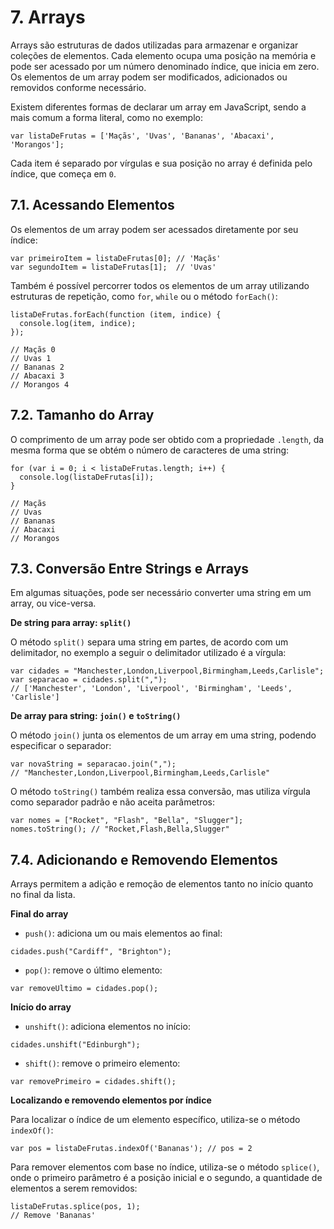 # 7. Arrays

Arrays são estruturas de dados utilizadas para armazenar e organizar coleções de elementos. Cada elemento ocupa uma posição na memória e pode ser acessado por um número denominado índice, que inicia em zero. Os elementos de um array podem ser modificados, adicionados ou removidos conforme necessário.

Existem diferentes formas de declarar um array em JavaScript, sendo a mais comum a forma literal, como no exemplo:

```
var listaDeFrutas = ['Maçãs', 'Uvas', 'Bananas', 'Abacaxi', 'Morangos'];
```

Cada item é separado por vírgulas e sua posição no array é definida pelo índice, que começa em `0`. 

## 7.1. Acessando Elementos

Os elementos de um array podem ser acessados diretamente por seu índice:

```
var primeiroItem = listaDeFrutas[0]; // 'Maçãs'
var segundoItem = listaDeFrutas[1];  // 'Uvas'
```

Também é possível percorrer todos os elementos de um array utilizando estruturas de repetição, como `for`, `while` ou o método `forEach()`:

```
listaDeFrutas.forEach(function (item, indice) {
  console.log(item, indice);
});

// Maçãs 0
// Uvas 1
// Bananas 2
// Abacaxi 3
// Morangos 4
```

## 7.2. Tamanho do Array

O comprimento de um array pode ser obtido com a propriedade `.length`, da mesma forma que se obtém o número de caracteres de uma string:

```
for (var i = 0; i < listaDeFrutas.length; i++) {
  console.log(listaDeFrutas[i]);
}

// Maçãs
// Uvas
// Bananas
// Abacaxi
// Morangos
```

## 7.3. Conversão Entre Strings e Arrays

Em algumas situações, pode ser necessário converter uma string em um array, ou vice-versa.

**De string para array: `split()`**

O método `split()` separa uma string em partes, de acordo com um delimitador, no exemplo a seguir o delimitador utilizado é a vírgula:

```
var cidades = "Manchester,London,Liverpool,Birmingham,Leeds,Carlisle";
var separacao = cidades.split(",");
// ['Manchester', 'London', 'Liverpool', 'Birmingham', 'Leeds', 'Carlisle']
```

**De array para string: `join()` e `toString()`**

O método `join()` junta os elementos de um array em uma string, podendo especificar o separador:

```
var novaString = separacao.join(",");
// "Manchester,London,Liverpool,Birmingham,Leeds,Carlisle"
```

O método `toString()` também realiza essa conversão, mas utiliza vírgula como separador padrão e não aceita parâmetros:

```
var nomes = ["Rocket", "Flash", "Bella", "Slugger"];
nomes.toString(); // "Rocket,Flash,Bella,Slugger"
```

## 7.4. Adicionando e Removendo Elementos

Arrays permitem a adição e remoção de elementos tanto no início quanto no final da lista.

**Final do array**

- `push()`: adiciona um ou mais elementos ao final:

```
cidades.push("Cardiff", "Brighton");
```

- `pop()`: remove o último elemento:

```
var removeUltimo = cidades.pop();
```

**Início do array**

- `unshift()`: adiciona elementos no início:

```
cidades.unshift("Edinburgh");
```

- `shift()`: remove o primeiro elemento:

```
var removePrimeiro = cidades.shift();
```

**Localizando e removendo elementos por índice**

Para localizar o índice de um elemento específico, utiliza-se o método `indexOf()`:

```
var pos = listaDeFrutas.indexOf('Bananas'); // pos = 2
```

Para remover elementos com base no índice, utiliza-se o método `splice()`, onde o primeiro parâmetro é a posição inicial e o segundo, a quantidade de elementos a serem removidos:

```
listaDeFrutas.splice(pos, 1);
// Remove 'Bananas'
```